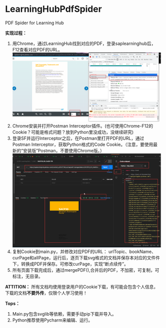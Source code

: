# LearningHubPdfSpider
PDF Spider for Learning Hub 

**实现过程：**
1. 用Chrome，通过LearningHub找到对应的PDF，登录saplearninghub后，F12查看对应PDF的URL。
   ![F12](pictures/F12.png)
2. Chrome安装并打开Postman Interceptor插件。(也可使用Chrome-F12的Cookie？可能是格式问题？放到Python里没成功，没继续研究)
3. 登录SF并运行Interceptor之后，在Postman里打开PDF的URL，通过Postman Interceptor，获取Python格式的Code Cookie。（注意，要使用最新的“安装版”Postman，不要使用Chrome版。）
   ![Cookie](pictures/Cookie.png)
4. 复制Cookie到main.py，并修改对应PDF的URL： urlTopic、bookName、curPage和allPage，运行后，逐页下载svg格式的文档并保存本对应的文件件下，转换成PDF并保存。可修改curPage，实现“断点续传”。
5. 所有页面下载完成后，通过mergePDF(),合并后的PDF，不加密，可复制，可标注，无目录。

**ATTITION：**
所有文档均使用登录用户的Cookie下载，有可能会包含个人信息，下载的文档**不要外传**，仅限个人学习使用！

**Tops：**
1. Main.py包含svglib等依赖，需要手动pip下载并导入。
2. Python推荐使用Pycharm来编辑、运行。